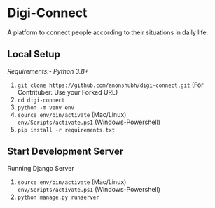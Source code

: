 # Digi-Connect
A platform to connect people according to their situations in daily life.


**Local Setup**
---
*Requirements:- Python 3.8+*<br>
1) `git clone https://github.com/anonshubh/digi-connect.git`
(For Contrituber: Use your Forked URL)
2) `cd digi-connect`
3) `python -m venv env`
4) `source env/bin/activate` (Mac/Linux)<br>
   `env/Scripts/activate.ps1` (Windows-Powershell)
5) `pip install -r requirements.txt`

Start Development Server<br>
---
Running Django Server
1) `source env/bin/activate` (Mac/Linux)<br>
   `env/Scripts/activate.ps1` (Windows-Powershell)
2) `python manage.py runserver`
